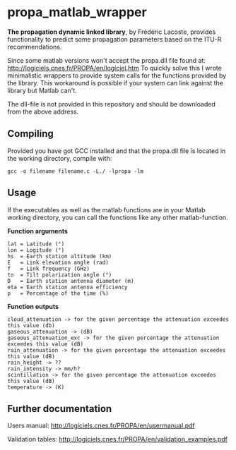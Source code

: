 propa_matlab_wrapper
====================
**The propagation dynamic linked library**, by Frédéric Lacoste, provides functionality to predict some propagation parameters based on the ITU-R recommendations.

Since some matlab versions won't accept the propa.dll file found at: http://logiciels.cnes.fr/PROPA/en/logiciel.htm
To quickly solve this I wrote minimalistic wrappers to provide system calls for the functions provided by the library. This workaround is possible if your system can link against the library but Matlab can't.

The dll-file is not provided in this repository and should be downloaded from the above address.


## Compiling
Provided you have got GCC installed and that the propa.dll file is located in the working directory, compile with:
```
gcc -o filename filename.c -L./ -lpropa -lm
```


## Usage
If the executables as well as the matlab functions are in your Matlab working directory, you can call the functions like any other matlab-function.

**Function arguments**
```
lat = Latitude (°)
lon = Logitude (°)
hs  = Earth station altitude (km)
E   = Link elevation angle (rad)
f   = Link frequency (GHz)
to  = Tilt polarization angle (°)
D   = Earth station antenna diameter (m)
eta = Earth station antenna efficiency
p   = Percentage of the time (%)
```

**Function outputs**
```
cloud_attenuation -> for the given percentage the attenuation exceedes this value (db)
gaseous_attenuation -> (dB)
gaseous_attenuation_exc -> for the given percentage the attenuation exceedes this value (dB)
rain_attenuation -> for the given percentage the attenuation exceedes this value (dB)
rain_height -> ??
rain_intensity -> mm/h?
scintillation -> for the given percentage the attenuation exceedes this value (dB)
temperature -> (K)
```

## Further documentation
Users manual:
http://logiciels.cnes.fr/PROPA/en/usermanual.pdf

Validation tables:
http://logiciels.cnes.fr/PROPA/en/validation_examples.pdf